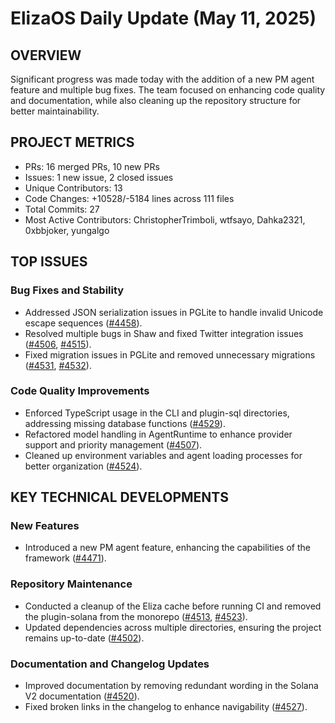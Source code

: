 # ElizaOS Daily Update (May 11, 2025)

## OVERVIEW 
Significant progress was made today with the addition of a new PM agent feature and multiple bug fixes. The team focused on enhancing code quality and documentation, while also cleaning up the repository structure for better maintainability.

## PROJECT METRICS
- PRs: 16 merged PRs, 10 new PRs
- Issues: 1 new issue, 2 closed issues
- Unique Contributors: 13
- Code Changes: +10528/-5184 lines across 111 files
- Total Commits: 27
- Most Active Contributors: ChristopherTrimboli, wtfsayo, Dahka2321, 0xbbjoker, yungalgo

## TOP ISSUES
### Bug Fixes and Stability
- Addressed JSON serialization issues in PGLite to handle invalid Unicode escape sequences ([#4458](https://github.com/elizaos/eliza/issues/4458)).
- Resolved multiple bugs in Shaw and fixed Twitter integration issues ([#4506](https://github.com/elizaos/eliza/issues/4506), [#4515](https://github.com/elizaos/eliza/issues/4515)).
- Fixed migration issues in PGLite and removed unnecessary migrations ([#4531](https://github.com/elizaos/eliza/issues/4531), [#4532](https://github.com/elizaos/eliza/issues/4532)).

### Code Quality Improvements
- Enforced TypeScript usage in the CLI and plugin-sql directories, addressing missing database functions ([#4529](https://github.com/elizaos/eliza/issues/4529)).
- Refactored model handling in AgentRuntime to enhance provider support and priority management ([#4507](https://github.com/elizaos/eliza/issues/4507)).
- Cleaned up environment variables and agent loading processes for better organization ([#4524](https://github.com/elizaos/eliza/issues/4524)).

## KEY TECHNICAL DEVELOPMENTS
### New Features
- Introduced a new PM agent feature, enhancing the capabilities of the framework ([#4471](https://github.com/elizaos/eliza/pull/4471)).

### Repository Maintenance
- Conducted a cleanup of the Eliza cache before running CI and removed the plugin-solana from the monorepo ([#4513](https://github.com/elizaos/eliza/pull/4513), [#4523](https://github.com/elizaos/eliza/pull/4523)).
- Updated dependencies across multiple directories, ensuring the project remains up-to-date ([#4502](https://github.com/elizaos/eliza/pull/4502)).

### Documentation and Changelog Updates
- Improved documentation by removing redundant wording in the Solana V2 documentation ([#4520](https://github.com/elizaos/eliza/pull/4520)).
- Fixed broken links in the changelog to enhance navigability ([#4527](https://github.com/elizaos/eliza/pull/4527)).